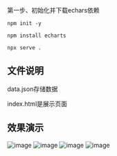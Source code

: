 第一步、初始化并下载echars依赖

~~~
npm init -y
~~~

~~~
npm install echarts 
~~~

~~~
npx serve .
~~~



## 文件说明

data.json存储数据

index.html是展示页面

## 效果演示
![image](https://github.com/user-attachments/assets/b8121bbf-4375-45da-b881-5c54103f9a56)
![image](https://github.com/user-attachments/assets/283d4d6f-b12b-452f-868f-df001059495a)
![image](https://github.com/user-attachments/assets/696bc7e0-5735-495d-9ad0-0e849737b9f8)
![image](https://github.com/user-attachments/assets/7a7cc462-d668-45c7-a0a1-d6c9c876f016)

